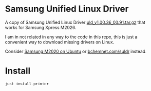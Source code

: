 # Samsung Unified Linux Driver

A copy of Samsung Unified Linux Driver [uld_v1.00.36_00.91.tar.gz](http://downloadcenter.samsung.com/content/DR/201510/20151028115008613/uld_v1.00.36_00.91.tar.gz) that works for
Samsung Xpress M2026.

I am in not related in any way to the code in this repo,
this is just a convenient way to download missing drivers on Linux.

Consider [Samsung M2020 on Ubuntu](https://askubuntu.com/questions/645681/samsung-m2020-on-ubuntu#645949)
or [bchemnet.com/suldr](https://www.bchemnet.com/suldr/index.html) instead.

# Install

```
just install-printer
```
